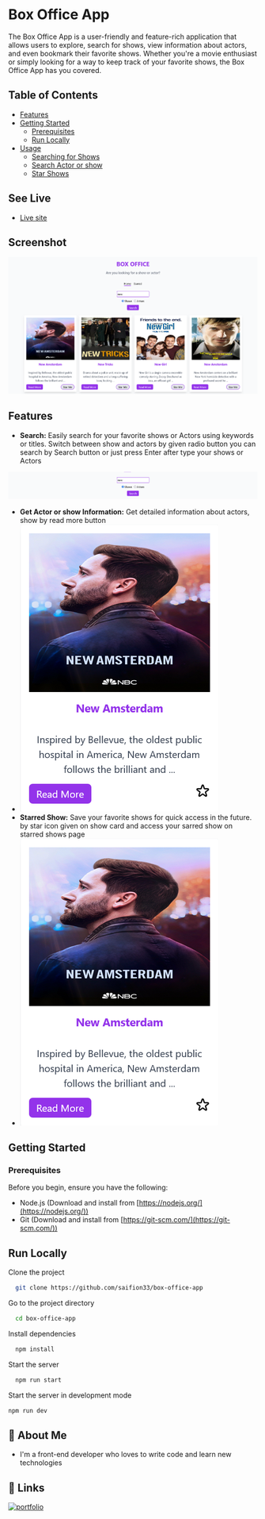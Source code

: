# Box Office App 

The Box Office App is a user-friendly and feature-rich application that allows users to explore, search for shows, view information about actors, and even bookmark their favorite shows. Whether you're a movie enthusiast or simply looking for a way to keep track of your favorite shows, the Box Office App has you covered.

## Table of Contents

- [Features](#features)
- [Getting Started](#getting-started)
  - [Prerequisites](#prerequisites)
  - [Run Locally](#run-locally)
- [Usage](#usage)
  - [Searching for Shows](#searching-for-shows)
  - [Search Actor or show](#get-actor-or-show-information)
  - [Star Shows](#starred-show)


## See Live

- [Live site]()

## Screenshot
 ![screenshot](https://raw.githubusercontent.com/saifion33/box-office-app/master/public/screenshots/Screenshot%202023-08-07%20at%2015-56-48%20Box%20Office%20Azeem%20Saifi%20%5Bphotoutils.com%5D.png)
## Features

- **Search:** Easily search for your favorite shows or Actors using keywords or titles. Switch between show and actors by given radio button you can search by Search button or just press Enter after type your shows or Actors

 ![Search](https://raw.githubusercontent.com/saifion33/box-office-app/master/public/screenshots/Screenshot%202023-08-07%20at%2016-20-56%20Box%20Office%20Azeem%20Saifi.png)

- **Get Actor or show Information:** Get detailed information about actors, show by read more button
- ![readmore](https://raw.githubusercontent.com/saifion33/box-office-app/master/public/screenshots/Screenshot%202023-08-07%20at%2016-24-22%20Box%20Office%20Azeem%20Saifi.png)
- **Starred Show:** Save your favorite shows for quick access in the future. by star icon given on show card and access your sarred show on starred shows page
- ![bookmark](https://raw.githubusercontent.com/saifion33/box-office-app/master/public/screenshots/Screenshot%202023-08-07%20at%2016-24-22%20Box%20Office%20Azeem%20Saifi.png)

## Getting Started

### Prerequisites

Before you begin, ensure you have the following:

- Node.js (Download and install from [https://nodejs.org/](https://nodejs.org/))
- Git (Download and install from [https://git-scm.com/](https://git-scm.com/))

## Run Locally

Clone the project

```bash
  git clone https://github.com/saifion33/box-office-app
```

Go to the project directory

```bash
  cd box-office-app
```

Install dependencies

```bash
  npm install
```

Start the server

```bash
  npm run start
```
Start the server in development mode

```bash
npm run dev
```
## 🚀 About Me
- I'm a front-end developer who loves to write code and 
learn new technologies


## 🔗 Links
[![portfolio](https://img.shields.io/badge/my_portfolio-000?style=for-the-badge&logo=ko-fi&logoColor=white)](https://azeem-saifi.netlify.app)


